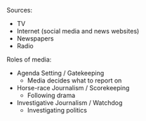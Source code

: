 
Sources: 
- TV
- Internet (social media and news websites) 
- Newspapers
- Radio 

Roles of media:
- Agenda Setting / Gatekeeping
	- Media decides what to report on
- Horse-race Journalism / Scorekeeping
	- Following drama 
- Investigative Journalism / Watchdog 
	- Investigating politics 


